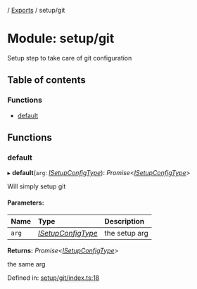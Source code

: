 [](../README.md) / [Exports](../modules.md) / setup/git

# Module: setup/git

Setup step to take care of git configuration

## Table of contents

### Functions

- [default](setup_git.md#default)

## Functions

### default

▸ **default**(`arg`: [*ISetupConfigType*](../interfaces/setup.isetupconfigtype.md)): *Promise*<[*ISetupConfigType*](../interfaces/setup.isetupconfigtype.md)\>

Will simply setup git

#### Parameters:

Name | Type | Description |
:------ | :------ | :------ |
`arg` | [*ISetupConfigType*](../interfaces/setup.isetupconfigtype.md) | the setup arg   |

**Returns:** *Promise*<[*ISetupConfigType*](../interfaces/setup.isetupconfigtype.md)\>

the same arg

Defined in: [setup/git/index.ts:18](https://github.com/onzag/itemize/blob/0569bdf2/setup/git/index.ts#L18)
